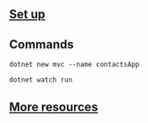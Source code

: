 ## [Set up](https://docs.microsoft.com/en-us/dotnet/core/install/linux-ubuntu#1804-)

## Commands

`dotnet new mvc --name contactsApp`

`dotnet watch run`

## [More resources](https://docs.microsoft.com/en-us/aspnet/core/?view=aspnetcore-6.0)
